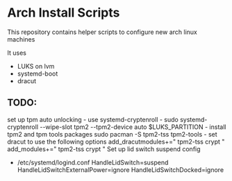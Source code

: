 # Arch Install Scripts

This repository contains helper scripts to configure new arch linux machines

It uses 
- LUKS on lvm
- systemd-boot
- dracut
## TODO:
set up tpm auto unlocking
    - use systemd-cryptenroll
        - sudo systemd-cryptenroll --wipe-slot tpm2 --tpm2-device auto $LUKS_PARTITION
    - install tpm2 and tpm tools packages
        sudo pacman -S tpm2-tss tpm2-tools
    - set dracut to use the following options
            add_dracutmodules+=" tpm2-tss crypt "
            add_modules+=" tpm2-tss crypt "
Set up lid switch suspend config
- /etc/systemd/logind.conf
        HandleLidSwitch=suspend
        HandleLidSwitchExternalPower=ignore
        HandleLidSwitchDocked=ignore

